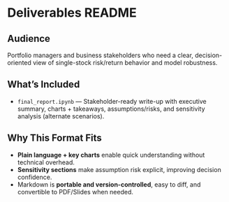 # Deliverables README

## Audience
Portfolio managers and business stakeholders who need a clear, decision-oriented view of single-stock risk/return behavior and model robustness.

## What’s Included
- `final_report.ipynb` — Stakeholder-ready write-up with executive summary, charts + takeaways, assumptions/risks, and sensitivity analysis (alternate scenarios).  

## Why This Format Fits
- **Plain language + key charts** enable quick understanding without technical overhead.  
- **Sensitivity sections** make assumption risk explicit, improving decision confidence.  
- Markdown is **portable and version-controlled**, easy to diff, and convertible to PDF/Slides when needed.


